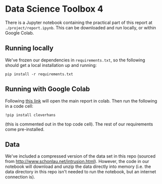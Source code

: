 # Data Science Toolbox 4

There is a Jupyter notebook containing the practical part of this report at `./project/report.ipynb`. This can be downloaded and run locally, or within Google Colab.

## Running locally
We've frozen our dependencies in `requirements.txt`, so the following should get a local installation up and running:
```
pip install -r requirements.txt
```

## Running with Google Colab
Following [this link](https://colab.research.google.com/github/sydneyvert/dst4/blob/master/project/report.ipynb) will open the main report in colab. Then run the following in a code cell:

```
!pip install cleverhans
```

(this is commented out in the top code cell). The rest of our requirements come pre-installed.

## Data
We've included a compressed version of the data set in this repo (sourced from http://www.schonlau.net/intrusion.html). However, the code in our notebook will download and unzip the data directly into memory (i.e. the data directory in this repo isn't needed to run the notebook, but an internet connection is).
